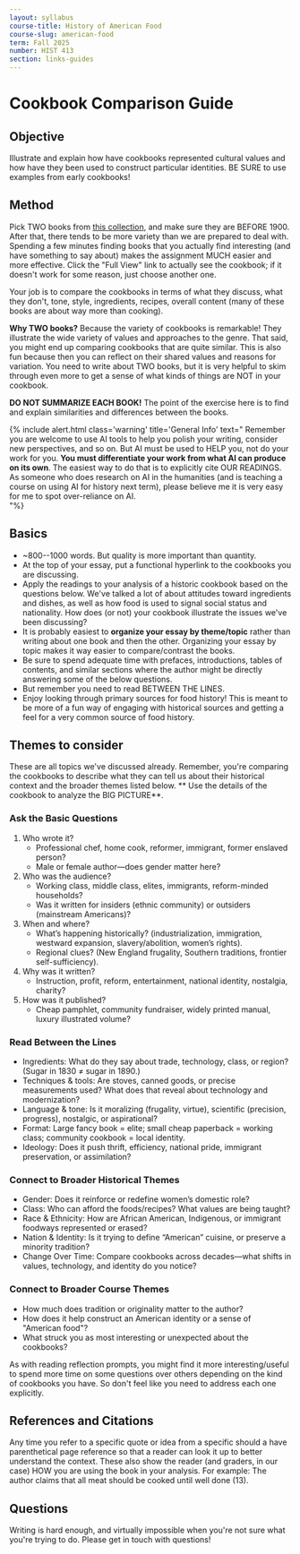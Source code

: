 ```yaml
---
layout: syllabus
course-title: History of American Food
course-slug: american-food
term: Fall 2025
number: HIST 413
section: links-guides
---
```


# Cookbook Comparison Guide

## Objective
Illustrate and explain how have cookbooks represented cultural values and how have they been used to construct particular identities. BE SURE to use examples from early cookbooks!

## Method
Pick TWO books from [this collection](https://babel.hathitrust.org/cgi/mb?c=1934413200;a=listis;sort=date_a;sz=100), and make sure they are BEFORE 1900. After that, there tends to be more variety than we are prepared to deal with. Spending a few minutes finding books that you actually find interesting (and have something to say about) makes the assignment MUCH easier and more effective. Click the "Full View" link to actually see the cookbook; if it doesn't work for some reason, just choose another one.

Your job is to compare the cookbooks in terms of what they discuss, what they don't, tone, style, ingredients, recipes, overall content (many of these books are about way more than cooking).

**Why TWO books?** Because the variety of cookbooks is remarkable! They illustrate the wide variety of values and approaches to the genre. That said, you might end up comparing cookbooks that are quite similar. This is also fun because then you can reflect on their shared values and reasons for variation. You need to write about TWO books, but it is very helpful to skim through even more to get a sense of what kinds of things are NOT in your cookbook. 

**DO NOT SUMMARIZE EACH BOOK!** The point of the exercise here is to find and explain similarities and differences between the books.

{% include alert.html class='warning' title='General Info' text="
Remember you are welcome to use AI tools to help you polish your writing, consider new perspectives, and so on. But AI must be used to HELP you, not do your work for you. **You must differentiate your work from what AI can produce on its own**. The easiest way to do that is to explicitly cite OUR READINGS. As someone who does research on AI in the humanities (and is teaching a course on using AI for history next term), please believe me it is very easy for me to spot over-reliance on AI.  
"%}



## Basics
- ~800--1000 words. But quality is more important than quantity.
- At the top of your essay, put a functional hyperlink to the cookbooks you are discussing.
- Apply the readings to your analysis of a historic cookbook based on the questions below. We've talked a lot of about attitudes toward ingredients and dishes, as well as how food is used to signal social status and nationality. How does (or not) your cookbook illustrate the issues we've been discussing?
- It is probably easiest to **organize your essay by theme/topic** rather than writing about one book and then the other. Organizing your essay by topic makes it way easier to compare/contrast the books.
- Be sure to spend adequate time with prefaces, introductions, tables of contents, and similar sections where the author might be directly answering some of the below questions.
- But remember you need to read BETWEEN THE LINES.
- Enjoy looking through primary sources for food history! This is meant to be more of a fun way of engaging with historical sources and getting a feel for a very common source of food history.


## Themes to consider
These are all topics we've discussed already. Remember, you're comparing the cookbooks to describe what they can tell us about their historical context and the broader themes listed below. ** Use the details of the cookbook to analyze the BIG PICTURE**.


### Ask the Basic Questions
1. Who wrote it?
	- Professional chef, home cook, reformer, immigrant, former enslaved person?
	- Male or female author—does gender matter here?
2. Who was the audience?
	- Working class, middle class, elites, immigrants, reform-minded households?
	- Was it written for insiders (ethnic community) or outsiders (mainstream Americans)?
3. When and where?
	- What’s happening historically? (industrialization, immigration, westward expansion, slavery/abolition, women’s rights).
	- Regional clues? (New England frugality, Southern traditions, frontier self-sufficiency).
4. Why was it written?
	- Instruction, profit, reform, entertainment, national identity, nostalgia, charity?
5. How was it published?
	- Cheap pamphlet, community fundraiser, widely printed manual, luxury illustrated volume?


### Read Between the Lines
- Ingredients: What do they say about trade, technology, class, or region? (Sugar in 1830 ≠ sugar in 1890.)
- Techniques & tools: Are stoves, canned goods, or precise measurements used? What does that reveal about technology and modernization?
- Language & tone: Is it moralizing (frugality, virtue), scientific (precision, progress), nostalgic, or aspirational?
- Format: Large fancy book = elite; small cheap paperback = working class; community cookbook = local identity.
- Ideology: Does it push thrift, efficiency, national pride, immigrant preservation, or assimilation?

### Connect to Broader Historical Themes
- Gender: Does it reinforce or redefine women’s domestic role?
- Class: Who can afford the foods/recipes? What values are being taught?
- Race & Ethnicity: How are African American, Indigenous, or immigrant foodways represented or erased?
- Nation & Identity: Is it trying to define “American” cuisine, or preserve a minority tradition?
- Change Over Time: Compare cookbooks across decades—what shifts in values, technology, and identity do you notice?

### Connect to Broader Course Themes
- How much does tradition or originality matter to the author?
- How does it help construct an American identity or a sense of "American food"?
- What struck you as most interesting or unexpected about the cookbooks?

As with reading reflection prompts, you might find it more interesting/useful to spend more time on some questions over others depending on the kind of cookbooks you have. So don't feel like you need to address each one explicitly. 


## References and Citations
Any time you refer to a specific quote or idea from a specific should a have parenthetical page reference so that a reader can look it up to better understand the context. These also show the reader (and graders, in our case) HOW you are using the book in your analysis. For example: The author claims that all meat should be cooked until well done (13).


## Questions
Writing is hard enough, and virtually impossible when you're not sure what you're trying to do. Please get in touch with questions!

